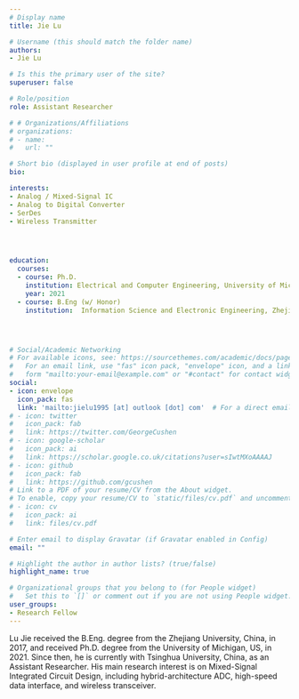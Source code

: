 ```yaml
---
# Display name
title: Jie Lu

# Username (this should match the folder name)
authors:
- Jie Lu

# Is this the primary user of the site?
superuser: false

# Role/position
role: Assistant Researcher

# # Organizations/Affiliations
# organizations:
# - name: 
#   url: ""

# Short bio (displayed in user profile at end of posts)
bio: 

interests:
- Analog / Mixed-Signal IC 
- Analog to Digital Converter
- SerDes
- Wireless Transmitter 




education:
  courses:
  - course: Ph.D.
    institution: Electrical and Computer Engineering, University of Michigan, Ann Arbor, MI, US
    year: 2021
  - course: B.Eng (w/ Honor)
    institution:  Information Science and Electronic Engineering, Zhejiang University, Hangzhou, Zhejiang, China




# Social/Academic Networking
# For available icons, see: https://sourcethemes.com/academic/docs/page-builder/#icons
#   For an email link, use "fas" icon pack, "envelope" icon, and a link in the
#   form "mailto:your-email@example.com" or "#contact" for contact widget.
social:
- icon: envelope
  icon_pack: fas
  link: 'mailto:jielu1995 [at] outlook [dot] com'  # For a direct email link, use "mailto:test@example.org".
# - icon: twitter
#   icon_pack: fab
#   link: https://twitter.com/GeorgeCushen
# - icon: google-scholar
#   icon_pack: ai
#   link: https://scholar.google.co.uk/citations?user=sIwtMXoAAAAJ
# - icon: github
#   icon_pack: fab
#   link: https://github.com/gcushen
# Link to a PDF of your resume/CV from the About widget.
# To enable, copy your resume/CV to `static/files/cv.pdf` and uncomment the lines below.
# - icon: cv
#   icon_pack: ai
#   link: files/cv.pdf

# Enter email to display Gravatar (if Gravatar enabled in Config)
email: ""

# Highlight the author in author lists? (true/false)
highlight_name: true

# Organizational groups that you belong to (for People widget)
#   Set this to `[]` or comment out if you are not using People widget.
user_groups:
- Research Fellow
---
```

Lu Jie received the B.Eng. degree from the Zhejiang University, China, in 2017, and received Ph.D. degree from the University of Michigan, US, in 2021. Since then, he is currently with Tsinghua University, China, as an Assistant Researcher. His main research interest is on Mixed-Signal Integrated Circuit Design, including hybrid-architecture ADC, high-speed data interface, and wireless transceiver. 
